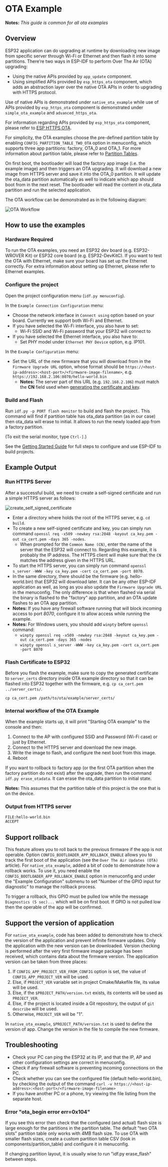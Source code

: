 # OTA Example

**Notes:** *This guide is common for all ota examples*

## Overview

ESP32 application can do upgrading at runtime by downloading new image from specific server through Wi-Fi or Ethernet and then flash it into some partitions. There’re two ways in ESP-IDF to perform Over The Air (OTA) upgrading:

- Using the native APIs provided by `app_update` component.
- Using simplified APIs provided by  `esp_https_ota` component, which adds an abstraction layer over the native OTA APIs in order to upgrading with HTTPS protocol.

Use of native APIs is demonstrated under `native_ota_example` while use of APIs provided by `esp_https_ota` component is demonstrated under `simple_ota_example` and `advanced_https_ota`.

For information regarding APIs provided by `esp_https_ota` component, please refer to [ESP HTTPS OTA](https://docs.espressif.com/projects/esp-idf/en/latest/esp32/api-reference/system/esp_https_ota.html).

For simplicity, the OTA examples choose the pre-defined partition table by enabling `CONFIG_PARTITION_TABLE_TWO_OTA` option in menuconfig, which supports three app partitions: factory, OTA_0 and OTA_1. For more information about partition table, please refer to [Partition Tables](https://docs.espressif.com/projects/esp-idf/en/latest/api-guides/partition-tables.html).

On first boot, the bootloader will load the factory app image (i.e. the example image) and then triggers an OTA upgrading. It will download a new image from HTTPS server and save it into the OTA_0 partition. It will update the ota_data partition automatically as well to indicate which app should boot from in the next reset. The bootloader will read the content in ota_data partition and run the selected application.

The OTA workflow can be demonstrated as in the following diagram:

![OTA Workflow](ota_workflow.png)

## How to use the examples

### Hardware Required

To run the OTA examples, you need an ESP32 dev board (e.g. ESP32-WROVER Kit) or ESP32 core board (e.g. ESP32-DevKitC). If you want to test the OTA with Ethernet, make sure your board has set up the Ethernet correctly. For extra information about setting up Ethernet, please refer to Ethernet examples.

### Configure the project

Open the project configuration menu (`idf.py menuconfig`). 

In the `Example Connection Configuration` menu:

* Choose the network interface in `Connect using`  option based on your board. Currently we support both Wi-Fi and Ethernet.
* If you have selected the Wi-Fi interface, you also have to set:
  * Wi-Fi SSID and Wi-Fi password that your ESP32 will connect to
* If you have selected the Ethernet interface, you also have to:
  * Set PHY model under `Ethernet PHY Device` option, e.g. IP101.

In the `Example Configuration` menu:

* Set the URL of the new firmware that you will download from in the `Firmware Upgrade URL` option, whose format should be `https://<host-ip-address>:<host-port>/<firmware-image-filename>`, e.g. `https://192.168.2.106:8070/hello-world.bin`
  * **Notes:** The server part of this URL (e.g. `192.168.2.106`) must match the **CN** field used when [generating the certificate and key](#run-https-server).

### Build and Flash

Run `idf.py -p PORT flash monitor` to build and flash the project.. This command will find if partition table has ota_data partition (as in our case) then ota_data will erase to initial. It allows to run the newly loaded app from a factory partition.

(To exit the serial monitor, type ``Ctrl-]``.)

See the [Getting Started Guide](https://docs.espressif.com/projects/esp-idf/en/latest/get-started/index.html) for full steps to configure and use ESP-IDF to build projects.

## Example Output

### Run HTTPS Server

After a successful build, we need to create a self-signed certificate and run a simple HTTPS server as follows:

![create_self_signed_certificate](https://dl.espressif.com/dl/esp-idf/docs/_static/ota_self_signature.gif)

* Enter a directory where holds the root of the HTTPS server, e.g. `cd build`.
* To create a new self-signed certificate and key, you can simply run command `openssl req -x509 -newkey rsa:2048 -keyout ca_key.pem -out ca_cert.pem -days 365 -nodes`.
  * When prompted for the `Common Name (CN)`, enter the name of the server that the ESP32 will connect to. Regarding this example, it is probably the IP address. The HTTPS client will make sure that the `CN` matches the address given in the HTTPS URL.
* To start the HTTPS server, you can simply run command `openssl s_server -WWW -key ca_key.pem -cert ca_cert.pem -port 8070`.
* In the same directory, there should be the firmware (e.g. hello-world.bin) that ESP32 will download later. It can be any other ESP-IDF application as well, as long as you also update the `Firmware Upgrade URL` in the menuconfig. The only difference is that when flashed via serial the binary is flashed to the "factory" app partition, and an OTA update flashes to an OTA app partition.
* **Notes:** If you have any firewall software running that will block incoming access to port *8070*, configure it to allow access while running the example.
* **Notes:** For Windows users, you should add `winpty` before `openssl` command:
  * `winpty openssl req -x509 -newkey rsa:2048 -keyout ca_key.pem -out ca_cert.pem -days 365 -nodes`
  * `winpty openssl s_server -WWW -key ca_key.pem -cert ca_cert.pem -port 8070`

### Flash Certificate to ESP32

Before you flash the example, make sure to copy the generated certificate to `server_certs` directory inside OTA example directory so that it can be flashed into ESP32 together with the firmware, e.g. `cp ca_cert.pem ../server_certs/`.

```
cp ca_cert.pem /path/to/ota/example/server_certs/
```

### Internal workflow of the OTA Example

When the example starts up, it will print "Starting OTA example" to the console and then:

1. Connect to the AP with configured SSID and Password (Wi-Fi case) or just by Ethernet.
2. Connect to the HTTPS server and download the new image.
3. Write the image to flash, and configure the next boot from this image.
4. Reboot

If you want to rollback to factory app (or the first OTA partition when the factory partition do not exist) after the upgrade, then run the command `idf.py erase_otadata`. It can erase the ota_data partition to initial state.

**Notes:** This assumes that the partition table of this project is the one that is on the device.

### Output from HTTPS server

```bash
FILE:hello-world.bin
ACCEPT
```


## Support rollback

This feature allows you to roll back to the previous firmware if the app is not operable. Option `CONFIG_BOOTLOADER_APP_ROLLBACK_ENABLE` allows you to track the first boot of the application (see the ``Over The Air Updates (OTA)`` article). 
For ``native_ota_example``, added a bit of code to demonstrate how a rollback works. To use it, you need enable the `CONFIG_BOOTLOADER_APP_ROLLBACK_ENABLE` option in menuconfig and under the "Example Configuration" submenu to set "Number of the GPIO input for diagnostic" to manage the rollback process.

To trigger a rollback, this GPIO must be pulled low while the message `Diagnostics (5 sec)...` which will be on first boot.
If GPIO is not pulled low then the operable of the app will be confirmed.

## Support the version of application

For ``native_ota_example``, code has been added to demonstrate how to check the version of the application and prevent infinite firmware updates. Only the application with the new version can be downloaded. Version checking is performed after the very first firmware image package has been received, which contains data about the firmware version. The application version can be taken from three places:

1. If `CONFIG_APP_PROJECT_VER_FROM_CONFIG` option is set, the value of `CONFIG_APP_PROJECT_VER` will be used.
2. Else, if ``PROJECT_VER`` variable set in project Cmake/Makefile file, its value will be used.
3. Else, if the ``$PROJECT_PATH/version.txt`` exists, its contents will be used as ``PROJECT_VER``.
4. Else, if the project is located inside a Git repository, the output of ``git describe`` will be used.
5. Otherwise, ``PROJECT_VER`` will be "1".

In ``native_ota_example``, ``$PROJECT_PATH/version.txt`` is used to define the version of app. Change the version in the file to compile the new firmware.

## Troubleshooting

* Check your PC can ping the ESP32 at its IP, and that the IP, AP and other configuration settings are correct in menuconfig.
* Check if any firewall software is preventing incoming connections on the PC.
* Check whether you can see the configured file (default hello-world.bin), by checking the output of the command `curl -v https://<host-ip-address>:<host-port>/<firmware-image-filename>`
* If you have another PC or a phone, try viewing the file listing from the separate host.

### Error "ota_begin error err=0x104"

If you see this error then check that the configured (and actual) flash size is large enough for the partitions in the partition table. The default "two OTA slots" partition table only works with 4MB flash size. To use OTA with smaller flash sizes, create a custom partition table CSV (look in components/partition_table) and configure it in menuconfig.

If changing partition layout, it is usually wise to run "idf.py erase_flash" between steps.
